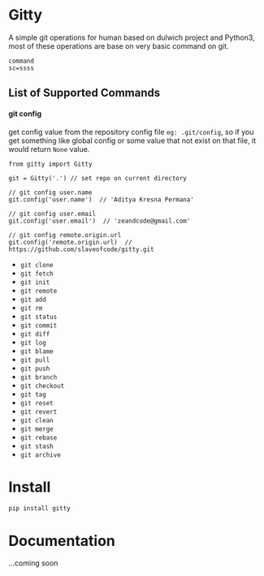# Gitty
A simple git operations for human based on dulwich project and Python3, most of these operations are base on very basic command on git. 

    command
    sc=ssss

## List of Supported Commands

#### git config

get config value from the repository config file `eg: .git/config`, so if you get something like global config or some value that not exist on that file, it would return `None` value.

    from gitty import Gitty

    git = Gitty('.') // set repo on current directory 

    // git config user.name
    git.config('user.name')  // 'Aditya Kresna Permana'

    // git config user.email
    git.config('user.email')  // 'zeandcode@gmail.com'

    // git config remote.origin.url
    git.config('remote.origin.url)  // https://github.com/slaveofcode/gitty.git


- `git clone`
- `git fetch`
- `git init`
- `git remote`
- `git add`
- `git rm`
- `git status`
- `git commit`
- `git diff`
- `git log`
- `git blame`
- `git pull`
- `git push`
- `git branch`
- `git checkout`
- `git tag`
- `git reset`
- `git revert`
- `git clean`
- `git merge`
- `git rebase`
- `git stash`
- `git archive`

# Install
    pip install gitty

# Documentation
...coming soon
